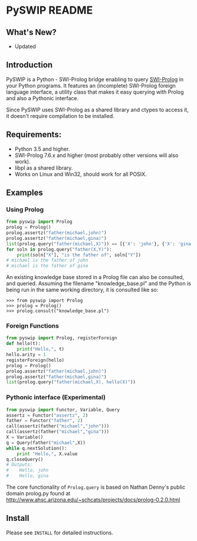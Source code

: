 # PySWIP README

## What's New?

* Updated


## Introduction

PySWIP is a Python - SWI-Prolog bridge enabling to query [SWI-Prolog](http://www.swi-prolog.org) in your Python programs.
It features an (incomplete) SWI-Prolog foreign language interface, a utility class that makes it easy querying with Prolog and also a
Pythonic interface.

Since PySWIP uses SWI-Prolog as a shared library and ctypes to access it, it
doesn't require compilation to be installed.

## Requirements:

* Python 3.5 and higher.
* SWI-Prolog 7.6.x and higher (most probably other versions will also work).
* libpl as a shared library.
* Works on Linux and Win32, should work for all POSIX.

## Examples

### Using Prolog

```python
from pyswip import Prolog
prolog = Prolog()
prolog.assertz("father(michael,john)")
prolog.assertz("father(michael,gina)")
list(prolog.query("father(michael,X)")) == [{'X': 'john'}, {'X': 'gina'}]
for soln in prolog.query("father(X,Y)"):
    print(soln["X"], "is the father of", soln["Y"])
# michael is the father of john
# michael is the father of gina
```

An existing knowledge base stored in a Prolog file can also be consulted,
and queried. Assuming the filename "knowledge_base.pl" and the Python is 
being run in the same working directory, it is consulted like so:

    >>> from pyswip import Prolog
    >>> prolog = Prolog()
    >>> prolog.consult("knowledge_base.pl")

### Foreign Functions

```python
from pyswip import Prolog, registerForeign
def hello(t):
    print("Hello,", t)
hello.arity = 1
registerForeign(hello)
prolog = Prolog()
prolog.assertz("father(michael,john)")
prolog.assertz("father(michael,gina)")    
list(prolog.query("father(michael,X), hello(X)"))
```

### Pythonic interface (Experimental)

```python
from pyswip import Functor, Variable, Query
assertz = Functor("assertz", 2)
father = Functor("father", 2)
call(assertz(father("michael","john")))
call(assertz(father("michael","gina")))
X = Variable()
q = Query(father("michael",X))
while q.nextSolution():
    print "Hello,", X.value
q.closeQuery()
# Outputs:
#    Hello, john
#    Hello, gina

```

The core functionality of ``Prolog.query`` is based on Nathan Denny's public domain prolog.py found at
http://www.ahsc.arizona.edu/~schcats/projects/docs/prolog-0.2.0.html

## Install

Please see ``INSTALL`` for detailed instructions.


